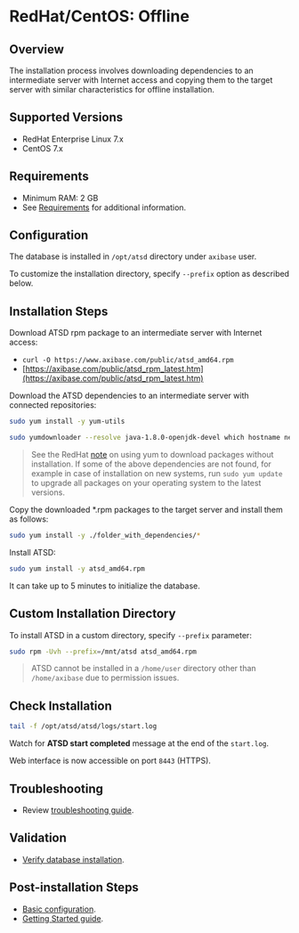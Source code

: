# RedHat/CentOS: Offline

## Overview

The installation process involves downloading dependencies to an intermediate server with Internet access
and copying them to the target server with similar characteristics for offline installation.

## Supported Versions

* RedHat Enterprise Linux 7.x
* CentOS 7.x

## Requirements

* Minimum RAM: 2 GB
* See [Requirements](../administration/requirements.md) for additional information.

## Configuration

The database is installed in `/opt/atsd` directory under `axibase` user.

To customize the installation directory, specify `--prefix` option as described below.

## Installation Steps

Download ATSD rpm package to an intermediate server with Internet access:

* `curl -O https://www.axibase.com/public/atsd_amd64.rpm`
* [https://axibase.com/public/atsd_rpm_latest.htm](https://axibase.com/public/atsd_rpm_latest.htm)

Download the ATSD dependencies to an intermediate server with connected repositories:

```sh
sudo yum install -y yum-utils
```

```sh
sudo yumdownloader --resolve java-1.8.0-openjdk-devel which hostname net-tools iproute
```

> See the RedHat [note](https://access.redhat.com/solutions/10154) on using yum to download packages without installation.
> If some of the above dependencies are not found, for example in case of installation on new systems, run `sudo yum update` to upgrade all packages on your operating system to the latest versions.

Copy the downloaded *.rpm packages to the target server and install them as follows:

```sh
sudo yum install -y ./folder_with_dependencies/*
```

Install ATSD:

```sh
sudo yum install -y atsd_amd64.rpm
```

It can take up to 5 minutes to initialize the database.

## Custom Installation Directory

To install ATSD in a custom directory, specify `--prefix` parameter:

```sh
sudo rpm -Uvh --prefix=/mnt/atsd atsd_amd64.rpm
```

> ATSD cannot be installed in a `/home/user` directory other than `/home/axibase` due to permission issues.

## Check Installation

```sh
tail -f /opt/atsd/atsd/logs/start.log
```

Watch for **ATSD start completed** message at the end of the `start.log`.

Web interface is now accessible on port `8443` (HTTPS).

## Troubleshooting

* Review [troubleshooting guide](troubleshooting.md).

## Validation

* [Verify database installation](verifying-installation.md).

## Post-installation Steps

* [Basic configuration](post-installation.md).
* [Getting Started guide](../tutorials/getting-started.md).
